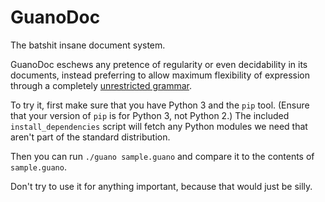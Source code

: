 GuanoDoc
========

The batshit insane document system.

GuanoDoc eschews any pretence of regularity or even decidability in its
documents, instead preferring to allow maximum flexibility of expression
through a completely [unrestricted grammar].

To try it, first make sure that you have Python 3 and the `pip` tool.
(Ensure that your version of `pip` is for Python 3, not Python 2.)
The included `install_dependencies` script will fetch any Python modules
we need that aren't part of the standard distribution.

Then you can run `./guano sample.guano` and compare it to the contents
of `sample.guano`.

Don't try to use it for anything important, because that would just be silly.

[unrestricted grammar]: http://en.wikipedia.org/wiki/Unrestricted_grammar "Unrestricted grammar (Wikipedia)"
